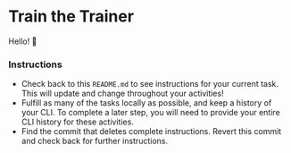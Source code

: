 # Train the Trainer

Hello! :wave:

### Instructions
- Check back to this `README.md` to see instructions for your current task. This will update and change throughout your activities!
- Fulfill as many of the tasks locally as possible, and keep a history of your CLI. To complete a later step, you will need to provide your entire CLI history for these activities.
- Find the commit that deletes complete instructions. Revert this commit and check back for further instructions. 
